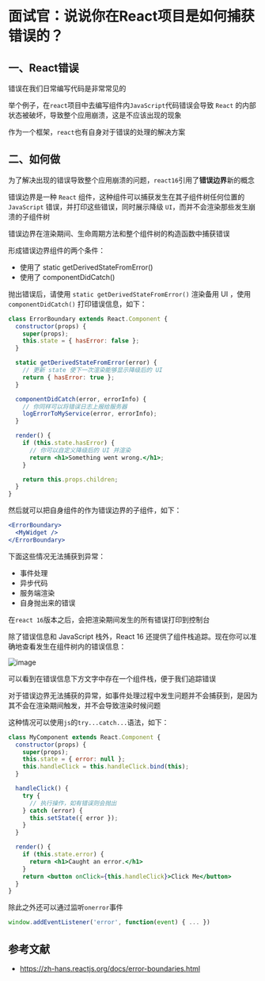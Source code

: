 # 面试官：说说你在React项目是如何捕获错误的？


## 一、React错误

错误在我们日常编写代码是非常常见的

举个例子，在`react`项目中去编写组件内`JavaScript`代码错误会导致 `React` 的内部状态被破坏，导致整个应用崩溃，这是不应该出现的现象

作为一个框架，`react`也有自身对于错误的处理的解决方案


## 二、如何做

为了解决出现的错误导致整个应用崩溃的问题，`react16`引用了**错误边界**新的概念

错误边界是一种 `React` 组件，这种组件可以捕获发生在其子组件树任何位置的 `JavaScript` 错误，并打印这些错误，同时展示降级 `UI`，而并不会渲染那些发生崩溃的子组件树

错误边界在渲染期间、生命周期方法和整个组件树的构造函数中捕获错误

形成错误边界组件的两个条件：

- 使用了  static getDerivedStateFromError()
- 使用了 componentDidCatch()

抛出错误后，请使用 `static getDerivedStateFromError()` 渲染备用 UI ，使用 `componentDidCatch()` 打印错误信息，如下：

```jsx
class ErrorBoundary extends React.Component {
  constructor(props) {
    super(props);
    this.state = { hasError: false };
  }

  static getDerivedStateFromError(error) {
    // 更新 state 使下一次渲染能够显示降级后的 UI
    return { hasError: true };
  }

  componentDidCatch(error, errorInfo) {
    // 你同样可以将错误日志上报给服务器
    logErrorToMyService(error, errorInfo);
  }

  render() {
    if (this.state.hasError) {
      // 你可以自定义降级后的 UI 并渲染
      return <h1>Something went wrong.</h1>;
    }

    return this.props.children; 
  }
}
```

然后就可以把自身组件的作为错误边界的子组件，如下：

```jsx
<ErrorBoundary>
  <MyWidget />
</ErrorBoundary>
```

下面这些情况无法捕获到异常：

- 事件处理
- 异步代码
- 服务端渲染
- 自身抛出来的错误

在`react 16`版本之后，会把渲染期间发生的所有错误打印到控制台

除了错误信息和 JavaScript 栈外，React 16 还提供了组件栈追踪。现在你可以准确地查看发生在组件树内的错误信息：

![image](https://github.com/linwu-hi/code-interview/assets/137023716/c7238a0f-477c-4b39-9ad9-153aef537874)

可以看到在错误信息下方文字中存在一个组件栈，便于我们追踪错误

对于错误边界无法捕获的异常，如事件处理过程中发生问题并不会捕获到，是因为其不会在渲染期间触发，并不会导致渲染时候问题

这种情况可以使用`js`的`try...catch...`语法，如下：

```jsx
class MyComponent extends React.Component {
  constructor(props) {
    super(props);
    this.state = { error: null };
    this.handleClick = this.handleClick.bind(this);
  }

  handleClick() {
    try {
      // 执行操作，如有错误则会抛出
    } catch (error) {
      this.setState({ error });
    }
  }

  render() {
    if (this.state.error) {
      return <h1>Caught an error.</h1>
    }
    return <button onClick={this.handleClick}>Click Me</button>
  }
}
```


除此之外还可以通过监听`onerror`事件

```js
window.addEventListener('error', function(event) { ... })
```


## 参考文献

- https://zh-hans.reactjs.org/docs/error-boundaries.html